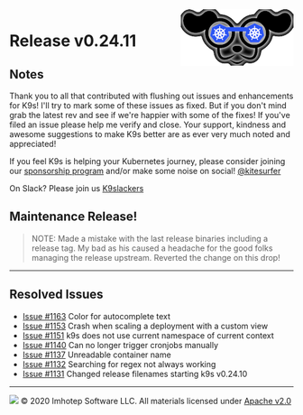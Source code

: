 <img src="https://raw.githubusercontent.com/derailed/k9s/master/assets/k9s_small.png" align="right" width="200" height="auto"/>

# Release v0.24.11

## Notes

Thank you to all that contributed with flushing out issues and enhancements for K9s! I'll try to mark some of these issues as fixed. But if you don't mind grab the latest rev and see if we're happier with some of the fixes! If you've filed an issue please help me verify and close. Your support, kindness and awesome suggestions to make K9s better are as ever very much noted and appreciated!

If you feel K9s is helping your Kubernetes journey, please consider joining our [sponsorship program](https://github.com/sponsors/derailed) and/or make some noise on social! [@kitesurfer](https://twitter.com/kitesurfer)

On Slack? Please join us [K9slackers](https://join.slack.com/t/k9sers/shared_invite/enQtOTA5MDEyNzI5MTU0LWQ1ZGI3MzliYzZhZWEyNzYxYzA3NjE0YTk1YmFmNzViZjIyNzhkZGI0MmJjYzhlNjdlMGJhYzE2ZGU1NjkyNTM)

## Maintenance Release!

> NOTE: Made a mistake with the last release binaries including a release tag. My bad as his caused a headache for the good folks managing the release upstream. Reverted the change on this drop!

---

## Resolved Issues

* [Issue #1163](https://github.com/kswapd/k9s/issues/1163) Color for autocomplete text
* [Issue #1153](https://github.com/kswapd/k9s/issues/1153) Crash when scaling a deployment with a custom view
* [Issue #1151](https://github.com/kswapd/k9s/issues/1151) k9s does not use current namespace of current context
* [Issue #1140](https://github.com/kswapd/k9s/issues/1140) Can no longer trigger cronjobs manually
* [Issue #1137](https://github.com/kswapd/k9s/issues/1137) Unreadable container name
* [Issue #1132](https://github.com/kswapd/k9s/issues/1132) Searching for regex not always working
* [Issue #1131](https://github.com/kswapd/k9s/issues/1131) Changed release filenames starting k9s v0.24.10

---

<img src="https://raw.githubusercontent.com/derailed/k9s/master/assets/imhotep_logo.png" width="32" height="auto"/> © 2020 Imhotep Software LLC. All materials licensed under [Apache v2.0](http://www.apache.org/licenses/LICENSE-2.0)
